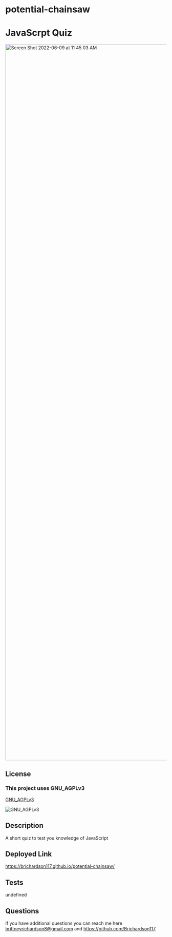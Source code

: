# potential-chainsaw

# JavaScrpt Quiz

<img width="2235" alt="Screen Shot 2022-06-09 at 11 45 03 AM" src="https://user-images.githubusercontent.com/97998857/172900764-dc1f192d-2d24-46d8-bd94-6d7d1a1c2ab2.png">


  ## License
  
  ### This project uses GNU_AGPLv3
  
  [GNU_AGPLv3](https://opensource.org/license/GNU_AGPLv3)
  
  
  ![GNU_AGPLv3](https://shields.io/badge/license-GNU_AGPLv3-brightgreen)
  

  ## Description
  A short quiz to test you knowledge of JavaScript
    

## Deployed Link

https://brichardson117.github.io/potential-chainsaw/

  ## Tests
  undefined

  ## Questions
 If you have additional questions you can reach me here brittneyrichardson8@gmail.com and https://github.com/Brichardson117





